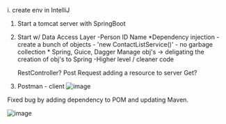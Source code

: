 
i. create env in IntelliJ 

1. Start a tomcat server with SpringBoot
2. Start w/ Data Access Layer
	-Person
		ID
		Name
	*Dependency injection
		- create a bunch of objects
		- 'new ContactListService()'
		- no garbage collection
		* Spring, Guice, Dagger 
			Manage obj's
			-> deligating the creation of obj's to Spring
		-Higher level / cleaner code
		
	RestController?
	Post Request
		adding a resource to server
	Get? 
3. Postman - client
![image](https://github.com/bljptrpl/Java_webdev/assets/79495801/0d12ffc8-fa21-4afa-8b9e-0770a3852cb7)


Fixed bug by adding dependency to POM and updating Maven.

![image](https://github.com/bljptrpl/Java_webdev/assets/79495801/190b6993-27fa-4fb7-9765-744018560366)

